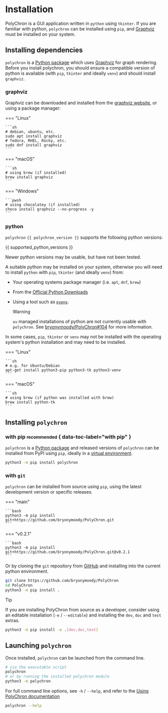 # Installation

PolyChron is a GUI application written in `python` using `tkinter`.
If you are familiar with python, `polychron` can be installed using `pip`, and [Graphviz](https://graphviz.org/)  must be installed on your system.

## Installing dependencies

`polychron` is a [Python package](https://pypi.org/project/polychron/) which uses [Graphviz](https://graphviz.org/) for graph rendering.
Before you install polychron, you should ensure a compatible version of python is available (with `pip`, `tkinter` and ideally `venv`) and should install `graphviz`.

### graphviz

Graphviz can be downloaded and installed from the [graphviz website](https://graphviz.org/download/), or using a package manager:

=== "Linux"

    ```sh
    # debian, ubuntu, etc.
    sudo apt install graphviz
    # fedora, RHEL, Rocky, etc.
    sudo dnf install graphviz
    ```

=== "macOS"

    ```sh
    # using brew (if installed)
    brew install graphviz
    ```

=== "Windows"

    ```pwsh
    # using chocolatey (if installed)
    choco install graphviz --no-progress -y
    ```

### python

`polychron` `{{ polychron_version }}` supports the following python versions:

{{ supported_python_versions }}

Newer python versions may be usable, but have not been tested.

A suitable python may be installed on your system, otherwise you will need to install `python` with `pip`, `tkinter` (and ideally `venv`) from:

- Your operating systems package manager (i.e. `apt`, `dnf`, `brew`)
- From the [Official Python Downloads](https://www.python.org/downloads/)
- Using a tool such as [`pyenv`](https://github.com/pyenv/pyenv).

    > [!WARNING]
    > `uv` managed installations of python are not currently usable with `polychron`. See [bryonymoody/PolyChron#104](https://github.com/bryonymoody/PolyChron/issues/104) for more information.

In some cases, `pip`, `tkinter` or `venv` may not be installed with the operating system's python installation and may need to be installed.

=== "Linux"

    ```sh
    # e.g. for Ubuntu/Debian
    apt-get install python3-pip python3-tk python3-venv
    ```

=== "macOS"

    ```sh
    # using brew (if python was installed with brew)
    brew install python-tk
    ```

## Installing `polychron`

### with pip <small>recommended</small> { data-toc-label="with pip" }

`polychron` is a [Python package](https://pypi.org/project/polychron/) and released versions of `polychron` can be installed from PyPI using `pip`, ideally in a [virtual environment](https://packaging.python.org/en/latest/guides/installing-using-pip-and-virtual-environments/).

```bash
python3 -m pip install polychron
```

### with `git`

`polychron` can be installed from source using `pip`, using the latest development version or specific releases.

=== "main"

    ```bash
    python3 -m pip install git+https://github.com/bryonymoody/PolyChron.git
    ```

=== "v0.2.1"

    ```bash
    python3 -m pip install git+https://github.com/bryonymoody/PolyChron.git@v0.2.1
    ```

Or by cloning the `git` repository from [GitHub](https://github.com/bryonymoody/PolyChron) and installing into the current python environment.

```bash
git clone https://github.com/bryonymoody/PolyChron
cd PolyChron
python3 -m pip install .
```

> [!TIP]
> If you are installing PolyChron from source as a developer, consider using an editable installation (`-e` / `--editable`) and installing the `dev`, `doc` and `test` extras.
>
> ```bash
> python3 -m pip install -e .[dev,doc,test]
> ```

## Launching `polychron`

Once installed, `polychron` can be launched from the command line.

```bash
# via the executable script
polychron
# or by running the installed polychron module
python3 -m polychron
```

For full command line options, see `-h` / `--help`, and refer to the [Using PolyChron documentation](./using/index.md) 

```bash
polychron --help
```